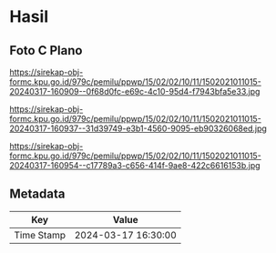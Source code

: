 # Hasil

## Foto C Plano

https://sirekap-obj-formc.kpu.go.id/979c/pemilu/ppwp/15/02/02/10/11/1502021011015-20240317-160909--0f68d0fc-e69c-4c10-95d4-f7943bfa5e33.jpg

https://sirekap-obj-formc.kpu.go.id/979c/pemilu/ppwp/15/02/02/10/11/1502021011015-20240317-160937--31d39749-e3b1-4560-9095-eb90326068ed.jpg

https://sirekap-obj-formc.kpu.go.id/979c/pemilu/ppwp/15/02/02/10/11/1502021011015-20240317-160954--c17789a3-c656-414f-9ae8-422c6616153b.jpg


## Metadata

| Key        | Value               |
| ---------- | ------------------- |
| Time Stamp | 2024-03-17 16:30:00 |



